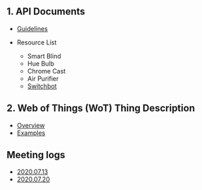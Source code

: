 ## 1. API Documents

* [Guidelines](https://github.com/kaist-webeng/testbed-resource-controller/wiki/%5BAPI%5D-Guidelines)

* Resource List

  * Smart Blind
  * Hue Bulb
  * Chrome Cast
  * Air Purifier
  * [Switchbot](https://github.com/kaist-webeng/testbed-resource-controller/wiki/%5BAPI-List%5D-Switchbot)

## 2. Web of Things (WoT) Thing Description

* [Overview](https://github.com/kaist-webeng/testbed-resource-controller/wiki/Thing-Description-Overview)
* [Examples](https://github.com/kaist-webeng/testbed-resource-controller/wiki/Thing-Description-Examples)

## Meeting logs

- [2020.07.13](https://github.com/kaist-webeng/testbed-resource-controller/wiki/2020.07.13-Meeting-logs)
- [2020.07.20](https://github.com/kaist-webeng/testbed-resource-controller/wiki/2020.07.20-Meeting-logs)